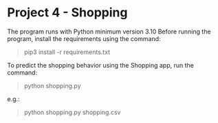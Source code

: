 # Project 4 - Shopping
The program runs with Python minimum version 3.10
Before running the program, install the requirements using the command:
> pip3 install -r requirements.txt

To predict the shopping behavior using the Shopping app, run the command:
> python shopping.py <shopping data>

e.g.:
> python shopping.py shopping.csv